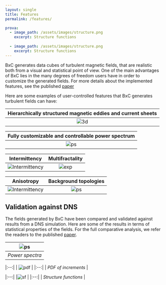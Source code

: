 ```yaml
---
layout: single
title: Features
permalink: /features/

prova:
  - image_path: /assets/images/structure.png
    excerpt: Structure functions
  
  - image_path: /assets/images/structure.png
    excerpt: Structure functions
---
```

BxC generates data cubes of turbulent magnetic fields, that are realistic both from a visual and statistical point of view. One of the main advantages of BxC lies in the many degrees of freedom users have in order to customize the generated fields. For more details about the implemented features, see the published [paper](https://iopscience.iop.org/article/10.3847/1538-4365/ad4bdf)

Here are some examples of user-controlled features that BxC generates turbulent fields can have:

| **Hierarchically structured magnetic eddies and current sheets** |
|:----:| 
| ![3d](/assets/images/3D.png) | 

| **Fully customizable and controllable power spectrum** |
|:----:| 
| ![ps](/assets/images/spectrum.png) | 

| **Intermittency** | **Multifractality** |
|:--: | :--: | 
| ![Intermittency](/assets/images/incr.png) | ![exp](/assets/images/exponents.png) |

| **Anisotropy** | **Background topologies** |
|:--: | :--: | 
| ![Intermittency](/assets/images/aniso.png) | ![ps](/assets/images/B0.png) |

## Validation against DNS
The fields generated by BxC have been compared and validated against results from a DNS simulation. Here are some of the results in terms of statistical properties of the fields. For the full comparative analysis, we refer the readers to the published [paper](https://journals.aps.org/pre/abstract/10.1103/PhysRevE.106.025307).

| ![ps](/assets/images/ps.png) |
|:----:|
| *Power spectra* |

|:--:|
| ![pdf](/assets/images/pdf.png) |
|:--:|
| *PDF of increments* |

|:--:|
|![sf](/assets/images/structure.png) |
|:--:| 
| *Structure functions* |
